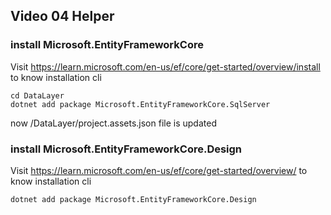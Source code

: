 ## Video 04 Helper

### install Microsoft.EntityFrameworkCore
Visit https://learn.microsoft.com/en-us/ef/core/get-started/overview/install to know installation cli
```
cd DataLayer
dotnet add package Microsoft.EntityFrameworkCore.SqlServer 
```
now /DataLayer/project.assets.json file is updated
### install Microsoft.EntityFrameworkCore.Design
Visit https://learn.microsoft.com/en-us/ef/core/get-started/overview/ to know installation cli
```
dotnet add package Microsoft.EntityFrameworkCore.Design
```

